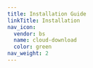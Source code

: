 ```yaml
---
title: Installation Guide
linkTitle: Installation
nav_icon:
  vendor: bs
  name: cloud-download
  color: green
nav_weight: 2
---
```

